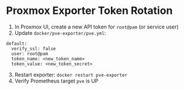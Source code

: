# Proxmox Exporter Token Rotation

1) In Proxmox UI, create a new API token for `root@pam` (or service user)
2) Update `docker/pve-exporter/pve.yml`:
```
default:
  verify_ssl: false
  user: root@pam
  token_name: <new_token_name>
  token_value: <new_token_secret>
```
3) Restart exporter: `docker restart pve-exporter`
4) Verify Prometheus target `pve` is UP
